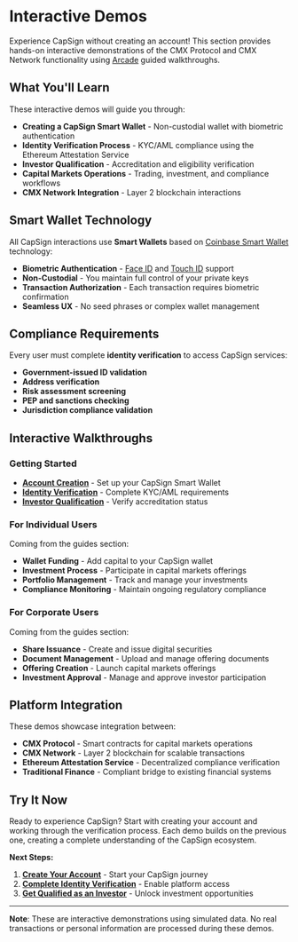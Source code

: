 # Interactive Demos

Experience CapSign without creating an account! This section provides hands-on interactive demonstrations of the CMX Protocol and CMX Network functionality using [Arcade](https://arcade.software/) guided walkthroughs.

## What You'll Learn

These interactive demos will guide you through:

- **Creating a CapSign Smart Wallet** - Non-custodial wallet with biometric authentication
- **Identity Verification Process** - KYC/AML compliance using the Ethereum Attestation Service
- **Investor Qualification** - Accreditation and eligibility verification
- **Capital Markets Operations** - Trading, investment, and compliance workflows
- **CMX Network Integration** - Layer 2 blockchain interactions

## Smart Wallet Technology

All CapSign interactions use **Smart Wallets** based on [Coinbase Smart Wallet](https://www.coinbase.com/wallet/smart-wallet) technology:

- **Biometric Authentication** - [Face ID](https://support.apple.com/en-us/102381) and [Touch ID](https://support.apple.com/en-us/105095) support
- **Non-Custodial** - You maintain full control of your private keys
- **Transaction Authorization** - Each transaction requires biometric confirmation
- **Seamless UX** - No seed phrases or complex wallet management

## Compliance Requirements

Every user must complete **identity verification** to access CapSign services:

- **Government-issued ID validation**
- **Address verification**
- **Risk assessment screening**
- **PEP and sanctions checking**
- **Jurisdiction compliance validation**

## Interactive Walkthroughs

### Getting Started

- **[Account Creation](create-account.md)** - Set up your CapSign Smart Wallet
- **[Identity Verification](identity-verification.md)** - Complete KYC/AML requirements
- **[Investor Qualification](investor-qualification.md)** - Verify accreditation status

### For Individual Users

Coming from the guides section:

- **Wallet Funding** - Add capital to your CapSign wallet
- **Investment Process** - Participate in capital markets offerings
- **Portfolio Management** - Track and manage your investments
- **Compliance Monitoring** - Maintain ongoing regulatory compliance

### For Corporate Users

Coming from the guides section:

- **Share Issuance** - Create and issue digital securities
- **Document Management** - Upload and manage offering documents
- **Offering Creation** - Launch capital markets offerings
- **Investment Approval** - Manage and approve investor participation

## Platform Integration

These demos showcase integration between:

- **CMX Protocol** - Smart contracts for capital markets operations
- **CMX Network** - Layer 2 blockchain for scalable transactions
- **Ethereum Attestation Service** - Decentralized compliance verification
- **Traditional Finance** - Compliant bridge to existing financial systems

## Try It Now

Ready to experience CapSign? Start with creating your account and working through the verification process. Each demo builds on the previous one, creating a complete understanding of the CapSign ecosystem.

**Next Steps:**

1. **[Create Your Account](create-account.md)** - Start your CapSign journey
2. **[Complete Identity Verification](identity-verification.md)** - Enable platform access
3. **[Get Qualified as an Investor](investor-qualification.md)** - Unlock investment opportunities

---

**Note**: These are interactive demonstrations using simulated data. No real transactions or personal information are processed during these demos.
